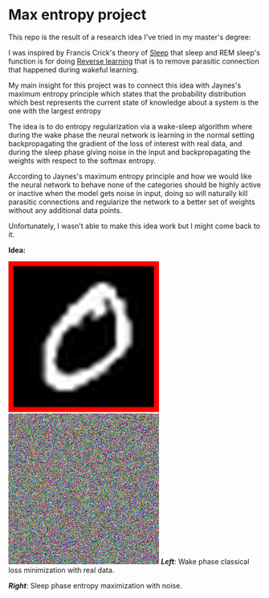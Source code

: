 # Max entropy project


This repo is the result of a research idea I've tried in my master's degree:

I was inspired by Francis Crick's theory of [Sleep](https://www.nature.com/articles/304111a0) that sleep and REM sleep's function is for doing [Reverse learning](https://en.wikipedia.org/wiki/Reverse_learning) that is to remove parasitic connection that happened during wakeful learning.

My main insight for this project was to connect this idea with Jaynes's maximum entropy principle which states that the probability distribution which best represents the current state of knowledge about a system is the one with the largest entropy

 The idea is to do entropy regularization via a wake-sleep algorithm where during the wake phase the neural network is learning in the normal setting backpropagating the gradient of the loss of interest with real data, and during the sleep phase giving noise in the input and backpropagating the weights with respect to the softmax entropy.

According to Jaynes's maximum entropy principle and how we would like the neural network to behave none of the categories should be highly active or inactive when the model gets noise in input, doing so will naturally kill parasitic connections and regularize the network to a better set of weights without any additional data points.




 Unfortunately, I wasn't able to make this idea work but I might come back to it.


**Idea:**
                     
![animation1](figures/mnist_digits.gif)  ![animation2](figures/noise2.gif) 
_**Left**_: Wake phase classical loss minimization with real data.

_**Right**_: Sleep phase entropy maximization with noise.



 
